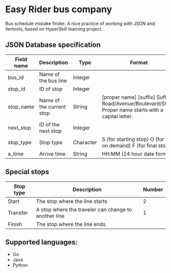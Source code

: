 # Easy Rider bus company
Bus schedule mistake finder. A nice practice of working with JSON and itertools, based on HyperSkill learning project.

## JSON Database specification
| Field name | Description              | Type      | Format                                                                                                | Other    |
|------------|--------------------------|-----------|-------------------------------------------------------------------------------------------------------|----------|
| bus_id     | Name of the bus line     | Integer   |                                                                                                       | Required |
| stop_id    | ID of stop               | Integer   |                                                                                                       | Required |
| stop_name  | Name of the current stop | String    | [proper name] [suffix] Suffix: Road/Avenue/Boulevard/Street Proper name starts with a capital letter. | Required |
| next_stop  | ID of the next stop      | Integer   |                                                                                                       | Required |
| stop_type  | Stop type                | Character | S (for starting stop) O (for stop on demand) F (for final stop)                                       |          |
| a_time     | Arrive time              | String    | HH:MM (24 hour date format)                                                                           | Required |

## Special stops
| Stop type | Description                                          | Number |
|-----------|------------------------------------------------------|--------|
| Start     | The stop where the line starts                       | 2      |
| Transfer  | A stop where the traveler can change to another line | 1      |
| Finish    | The stop where the line ends                         |        |

## Supported languages:
- Go
- Java
- Python
